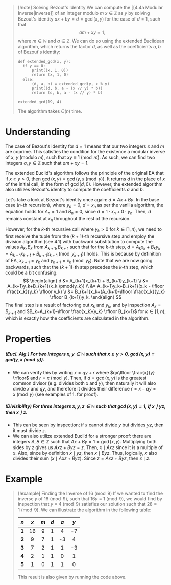 >[!note] Solving Bezout's Identity
>We can compute the [[4.4a Modular Inverse|inverse]] of an integer modulo $m$ $x \in \mathbb{Z}$ as $y$ by solving Bezout's identity $ax+by=d=\gcd(x, y)$ for the case of $d=1$, such that
>$$am+xy=1,$$
>where $m \in \mathbb{N}$ and $a \in \mathbb{Z}$. We can do so using the extended Euclidean algorithm, which returns the factor $d$, as well as the coefficients $a,b$ of Bezout's identity:
>```run-python
>def extended_gcd(x, y):
>	if y == 0:
>		print((x, 1, 0))
>		return (x, 1, 0)
>	else:
>		(d, a, b) = extended_gcd(y, x % y)
>		print((d, b, a - (x // y) * b))
>		return (d, b, a - (x // y) * b)
>		
>extended_gcd(19, 4)
>```
>The algorithm takes $O(n)$ time.

# Understanding
The case of Bezout's identity for $d=1$ means that our two integers $x$ and $m$ are coprime. This satisfies the condition for the existence a modular inverse of $x$, $y$ (modulo $m$), such that $xy \equiv 1 \pmod{m}$. As such, we can find two integers $a,y \in \mathbb{Z}$ such that $am+xy=1$.

The extended Euclid's algorithm follows the principle of the original EA that if $x \geq y > 0$, then $\gcd(x,y)=\gcd(y, x \pmod{y})$. It returns $d$ in the place of $x$ of the initial call, in the form of $\gcd(d, 0)$. However, the extended algorithm also utilizes Bezout's identity to compute the coefficients $a$ and $b$. 

Let's take a look at Bezout's identity once again: $d=Ax+By$. In the base case ($n$-th recursion), where $y_n=0$, $d=x_n$ as per the vanilla algorithm, the equation holds for $A_n=1$ and $B_n=0$, since $d=1 \cdot x_n+0 \cdot y_n$. Then, $d$ remains constant at $x_n$ throughout the rest of the recursion.

However, for the $k$-th recursive call where $y_k>0$ for $k \in [1, n)$, we need to first receive the tuple from the $(k+1)$-th recursive step and employ the division algorithm (see 4.1) with backward substitution to compute the values $A_k, B_k$ from $A_{k+1}, B_{k+1}$ such that for the $k$-th step, $d=A_kx_k+B_ky_k=A_{k+1}x_{k+1} + B_{k+1}x_{k+1} \pmod{y_{k+1}})$ holds. This is because by definition of EA, $x_{k+1}=y_k$ and $y_{k+1}=x_k \pmod{y_k}$. Note that we are now going backwards, such that the ($k+1$)-th  step precedes the $k$-th step, which could be a bit confusing:
$$
\begin{align}
d &= A_{k+1}x_{k+1} + B_{k+1}y_{k+1} \\
&= A_{k+1}y_k+B_{k+1}(x_k \pmod{y_k}) \\
&= A_{k+1}y_k+B_{k+1}(x_k - \lfloor \frac{x_k}{y_k} \rfloor y_k) \\
&= B_{k+1}x_k+(A_{k+1}-\lfloor \frac{x_k}{y_k} \rfloor B_{k+1})y_k.
\end{align}
$$
The final step is a result of factoring out $x_k$ and $y_k$, and by inspection $A_k=B_{k+1}$ and $B_k=A_{k+1}-\lfloor \frac{x_k}{y_k} \rfloor B_{k+1}$ for $k \in [1, n)$, which is exactly how the coefficients are calculated in the algorithm.
# Properties
##### *(Eucl. Alg.)* For two integers $x,y \in \mathbb{N}$ such that $x \geq y > 0$, $\gcd(x,y)=gcd(y, x \pmod{y)}$.
- We can verify this by writing $x=qy+r$ where $q=\lfloor \frac{x}{y} \rfloor$ and $r=x \pmod{y}$. Then, if $d=\gcd(x,y)$ is the greatest common divisor (e.g. divides both $x$ and $y$), then naturally it will also divide $x$ and $qy$, and therefore it divides their difference $r=x-qy=x \pmod{y}$ (see examples of 1. for proof).
##### *(Divisibility)* For three integers $x,y,z \in \mathbb{N}$ such that $\gcd(x,y)=1$, if $x \mid yz$, then $x \mid z$.
- This can be seen by inspection; if $x$ cannot divide $y$ but divides $yz$, then it must divide $z$. 
- We can also utilize extended Euclid for a stronger proof: there are integers $A,B \in \mathbb{Z}$ such that $Ax+By=1=\gcd(x,y)$. Multiplying both sides by $z$ gives us $Axz+Byz=z$. Then, $x \mid Axz$ since it is a multiple of $x$. Also, since by definition $x \mid yz$, then $x \mid Byz$. Thus, logically, $x$ also divides their sum ($x \mid Axz + Byz$). Since $z=Axz+Byz$, then $x \mid z$.
# Example
>[!example] Finding the Inverse of $16 \pmod{9}$
>If we wanted to find the inverse $y$ of $16 \pmod{9}$, such that $16y \equiv 1 \pmod{9}$, we would find by inspection that $y \equiv 4 \pmod{9}$ satisfies our solution such that $28 \equiv 1 \pmod{9}$. We can illustrate the algorithm in the following table:
>
>|  $n$  | $x$ | $m$ | $d$ | $a$ | $y$ |
>| :---: | :-: | :-: | :-: | :-: | :-: |
>| **1** | 16  |  9  |  1  |  4  | -7  |
>| **2** |  9  |  7  |  1  | -3  |  4  |
>| **3** |  7  |  2  |  1  |  1  | -3  |
>| **4** |  2  |  1  |  1  |  0  |  1  |
>| **5** |  1  |  0  |  1  |  1  |  0  |
>This result is also given by running the code above.